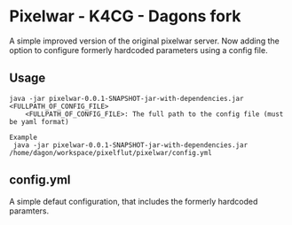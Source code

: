 # Pixelwar - K4CG - Dagons fork
A simple improved version of the original pixelwar server. Now adding the option to configure formerly hardcoded parameters using a config file.

## Usage
```
java -jar pixelwar-0.0.1-SNAPSHOT-jar-with-dependencies.jar <FULLPATH_OF_CONFIG_FILE>
    <FULLPATH_OF_CONFIG_FILE>: The full path to the config file (must be yaml format)

Example
 java -jar pixelwar-0.0.1-SNAPSHOT-jar-with-dependencies.jar /home/dagon/workspace/pixelflut/pixelwar/config.yml
```

## config.yml
A simple defaut configuration, that includes the formerly hardcoded paramters.
